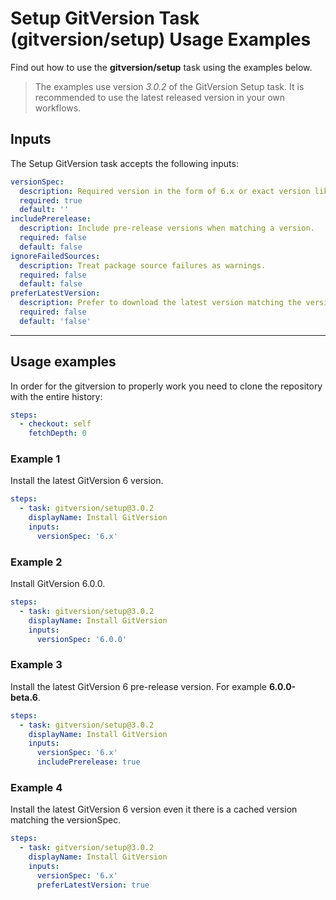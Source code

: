 # Setup GitVersion Task (gitversion/setup) Usage Examples

Find out how to use the **gitversion/setup** task using the examples below.

> The examples use version _3.0.2_ of the GitVersion Setup task.  It is recommended to use the latest released version in your own workflows.

## Inputs

The Setup GitVersion task accepts the following inputs:

```yaml
versionSpec:
  description: Required version in the form of 6.x or exact version like 6.0.0.
  required: true
  default: ''
includePrerelease:
  description: Include pre-release versions when matching a version.
  required: false
  default: false
ignoreFailedSources:
  description: Treat package source failures as warnings.
  required: false
  default: false
preferLatestVersion:
  description: Prefer to download the latest version matching the versionSpec, even if there is a local cached version.
  required: false
  default: 'false'
```

---

## Usage examples

In order for the gitversion to properly work you need to clone the repository with the entire history:

```yaml
steps:
  - checkout: self
    fetchDepth: 0
```

### Example 1

Install the latest GitVersion 6 version.

```yaml
steps:
  - task: gitversion/setup@3.0.2
    displayName: Install GitVersion
    inputs:
      versionSpec: '6.x'
```

### Example 2

Install GitVersion 6.0.0.

```yaml
steps:
  - task: gitversion/setup@3.0.2
    displayName: Install GitVersion
    inputs:
      versionSpec: '6.0.0'
```

### Example 3

Install the latest GitVersion 6 pre-release version.  For example **6.0.0-beta.6**.

```yaml
steps:
  - task: gitversion/setup@3.0.2
    displayName: Install GitVersion
    inputs:
      versionSpec: '6.x'
      includePrerelease: true
```

### Example 4

Install the latest GitVersion 6 version even it there is a cached version matching the versionSpec.

```yaml
steps:
  - task: gitversion/setup@3.0.2
    displayName: Install GitVersion
    inputs:
      versionSpec: '6.x'
      preferLatestVersion: true
```
